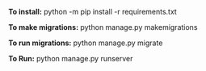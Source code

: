 **To install:**
python -m pip install -r requirements.txt

**To make migrations:**
python manage.py makemigrations

**To run migrations:**
python manage.py migrate

**To Run:**
python manage.py runserver